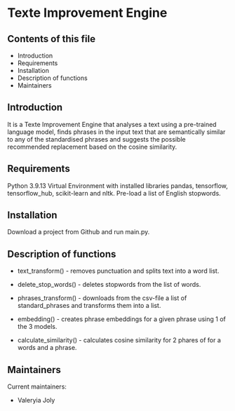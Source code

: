 # Texte Improvement Engine

## Contents of this file

 - Introduction
 - Requirements
 - Installation
 - Description of functions
 - Maintainers

## Introduction

It is a Texte Improvement Engine that analyses a text using a pre-trained language model, finds phrases in the input text that are semantically similar to any of the standardised phrases and suggests the possible recommended replacement based on the cosine similarity.

## Requirements

Python 3.9.13
Virtual Environment with installed libraries pandas, tensorflow, tensorflow_hub, scikit-learn and nltk.
Pre-load a list of English stopwords.

## Installation

Download a project from Github and run main.py.

## Description of functions

- text_transform() - removes punctuation and splits text into a word list.

- delete_stop_words() - deletes stopwords from the list of words.

- phrases_transform() - downloads from the csv-file a list of standard_phrases and transforms them into a list.

- embedding() - creates phrase embeddings for a given phrase using 1 of the 3 models.

- calculate_similarity() - calculates cosine similarity for 2 phares of for a words and a phrase.

## Maintainers

Current maintainers:
- Valeryia Joly
